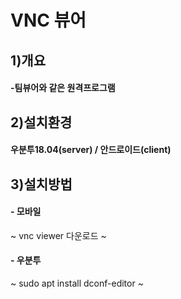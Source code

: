 # VNC 뷰어

## 1)개요
#### -팀뷰어와 같은 원격프로그램

## 2)설치환경
#### 우분투18.04(server) / 안드로이드(client)
    
## 3)설치방법
#### - 모바일
  ~ 
  vnc viewer 다운로드 
  ~
#### - 우분투  
  ~ sudo apt install dconf-editor ~
